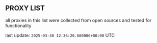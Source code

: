 ## PROXY LIST

all proxies in this list were collected from open sources and tested for functionality

last update: `2025-03-30 12:36:20.680006+00:00` UTC